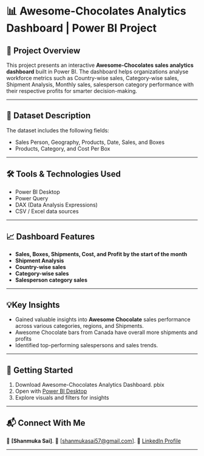 # 📊 Awesome-Chocolates Analytics Dashboard | Power BI Project
## 📝 Project Overview
This project presents an interactive **Awesome-Chocolates sales analytics dashboard** built in Power BI. The dashboard helps organizations analyse workforce metrics such as Country-wise sales, Category-wise sales, Shipment Analysis, Monthly sales, salesperson category performance with their respective profits for smarter decision-making.
________________________________________
## 📂 Dataset Description
The dataset includes the following fields:
-	Sales Person, Geography, Products, Date, Sales, and Boxes
-	Products, Category, and Cost Per Box
________________________________________
## 🛠 Tools & Technologies Used
-	Power BI Desktop
-	Power Query
-	DAX (Data Analysis Expressions)
-	CSV / Excel data sources
________________________________________
## 📈 Dashboard Features
-	**Sales, Boxes, Shipments, Cost, and Profit by the start of the month**
-	**Shipment Analysis**
-	**Country-wise sales**
-	**Category-wise sales**
-	**Salesperson category sales**
________________________________________
## 💡Key Insights
-	Gained valuable insights into **Awesome Chocolate** sales performance across various categories, regions, and Shipments.
-	Awesome Chocolate bars from Canada have overall more shipments and profits
-	Identified top-performing salespersons and sales trends.
________________________________________
## 🚀 Getting Started
1.	Download Awesome-Chocolates Analytics Dashboard. pbix
2.	Open with [Power BI Desktop](https://powerbi.microsoft.com/en-us/desktop/)
3.	Explore visuals and filters for insights
________________________________________
## 📬 Connect With Me
👤 **[Shanmuka Sai]**.
📧 [shanmukasai57@gmail.com].
🔗 [LinkedIn Profile](https://www.linkedin.com/in/shanmukapula09/)
________________________________________

